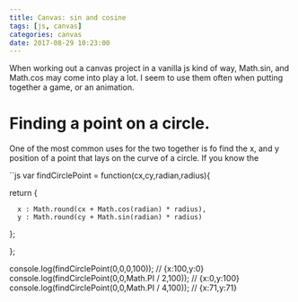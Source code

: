 ```yaml
---
title: Canvas: sin and cosine
tags: [js, canvas]
categories: canvas
date: 2017-08-29 10:23:00
---
```


When working out a canvas project in a vanilla js kind of way, Math.sin, and Math.cos may come into play  a lot. I seem to use them often when putting together a game, or an animation. 

<!-- more -->

# Finding a point on a circle.

One of the most common uses for the two together is fo find the x, and y position of a point that lays on the curve of a circle. If you know the

``js
var findCirclePoint = function(cx,cy,radian,radius){
 
  return {
  
      x : Math.round(cx + Math.cos(radian) * radius),
      y : Math.round(cy + Math.sin(radian) * radius)
  
  };
 
};
 
console.log(findCirclePoint(0,0,0,100)); // {x:100,y:0}
console.log(findCirclePoint(0,0,Math.PI / 2,100)); // {x:0,y:100}
console.log(findCirclePoint(0,0,Math.PI / 4,100)); // {x:71,y:71}
```